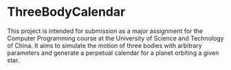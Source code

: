 # ThreeBodyCalendar
This project is intended for submission as a major assignment for the Computer Programming course at the University of Science and Technology of China. It aims to simulate the motion of three bodies with arbitrary parameters and generate a perpetual calendar for a planet orbiting a given star.
